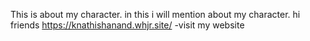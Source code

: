 This is about my character. 
in this i will mention about my character.
hi friends
https://knathishanand.whjr.site/
-visit my website